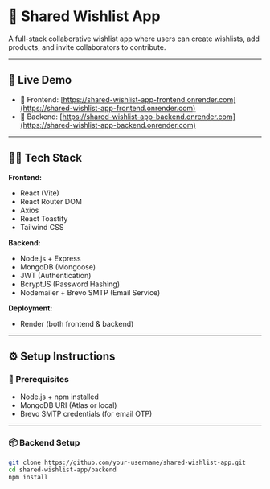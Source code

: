 # 📝 Shared Wishlist App

A full-stack collaborative wishlist app where users can create wishlists, add products, and invite collaborators to contribute.

---

## 🚀 Live Demo

- 🔗 Frontend: [https://shared-wishlist-app-frontend.onrender.com](https://shared-wishlist-app-frontend.onrender.com)  
- 🔗 Backend: [https://shared-wishlist-app-backend.onrender.com](https://shared-wishlist-app-backend.onrender.com)

---

## 🧑‍💻 Tech Stack

**Frontend:**
- React (Vite)
- React Router DOM
- Axios
- React Toastify
- Tailwind CSS

**Backend:**
- Node.js + Express
- MongoDB (Mongoose)
- JWT (Authentication)
- BcryptJS (Password Hashing)
- Nodemailer + Brevo SMTP (Email Service)

**Deployment:**
- Render (both frontend & backend)

---

## ⚙️ Setup Instructions

### 🔧 Prerequisites

- Node.js + npm installed
- MongoDB URI (Atlas or local)
- Brevo SMTP credentials (for email OTP)

---

### 📦 Backend Setup

```bash
git clone https://github.com/your-username/shared-wishlist-app.git
cd shared-wishlist-app/backend
npm install
